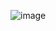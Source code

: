 ![image](https://user-images.githubusercontent.com/98277928/177315180-27931f5e-1acb-459d-90bb-154e539952a9.png)
